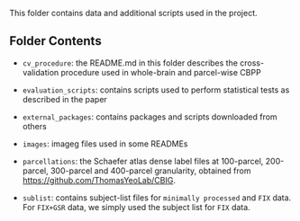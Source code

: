 This folder contains data and additional scripts used in the project.

## Folder Contents

- `cv_procedure`: the README.md in this folder describes the cross-validation procedure used in whole-brain and parcel-wise CBPP

- `evaluation_scripts`: contains scripts used to perform statistical tests as described in the paper

- `external_packages`: contains packages and scripts downloaded from others 

- `images`: imageg files used in some READMEs

- `parcellations`: the Schaefer atlas dense label files at 100-parcel, 200-parcel, 300-parcel and 400-parcel granularity, obtained from https://github.com/ThomasYeoLab/CBIG.

- `sublist`: contains subject-list files for `minimally processed` and `FIX` data. For `FIX+GSR` data, we simply used the subject list for `FIX` data.
